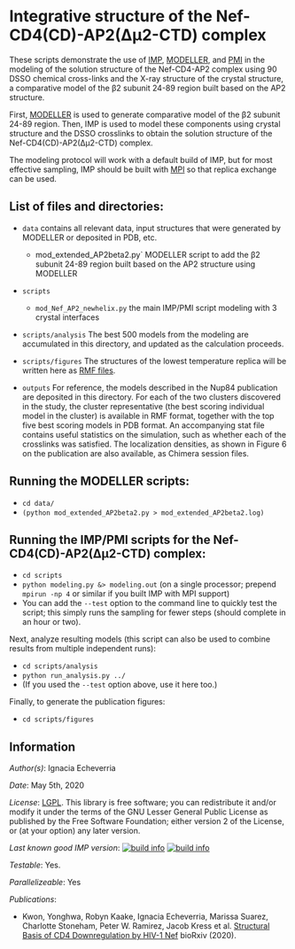 # Integrative structure of the Nef-CD4(CD)-AP2(Δμ2-CTD) complex

These scripts demonstrate the use of [IMP](https://integrativemodeling.org), [MODELLER](https://salilab.org/modeller), and [PMI](https://github.com/salilab/pmi) in the modeling of the solution structure of the Nef-CD4-AP2 complex using 90 DSSO chemical cross-links and the X-ray structure of the crystal structure, a comparative model of the β2 subunit 24-89 region built based on the AP2 structure.

First, [MODELLER](https://salilab.org/modeller) is used to generate comparative model of the β2 subunit 24-89 region. Then, IMP
is used to model these components using crystal structure and the DSSO crosslinks to obtain the solution structure of the  Nef-CD4(CD)-AP2(Δμ2-CTD) complex.

The modeling protocol will work with a default build of IMP, but for most effective sampling, IMP should be built with [MPI](https://integrativemodeling.org/2.7.0/doc/ref/namespaceIMP_1_1mpi.html) so that replica exchange can be used.

## List of files and directories:

- `data`		                         contains all relevant data, input structures that were generated by MODELLER or deposited in PDB, etc.
  - mod_extended_AP2beta2.py`  MODELLER script to add the β2 subunit 24-89 region built based on the AP2 structure using MODELLER

- `scripts`
  - `mod_Nef_AP2_newhelix.py`  the main IMP/PMI script modeling with 3 crystal interfaces



- `scripts/analysis`    The best 500 models from the modeling are accumulated in this directory, and updated as the calculation proceeds.
- `scripts/figures`    The structures of the lowest temperature replica will be written here as [RMF files](https://integrativemodeling.org/rmf/).


- `outputs` For reference, the models described in the Nup84 publication are
  deposited in this directory. For each of the two clusters discovered in
  the study, the cluster representative (the best scoring individual model in
  the cluster) is available in RMF format, together with the top five best
  scoring models in PDB format. An accompanying stat file contains useful
  statistics on the simulation, such as whether each of the crosslinks was
  satisfied. The localization densities, as shown in Figure 6 on the publication
  are also available, as Chimera session files.

## Running the MODELLER scripts:
- `cd data/`
- `(python mod_extended_AP2beta2.py > mod_extended_AP2beta2.log)` 

## Running the IMP/PMI scripts for the  Nef-CD4(CD)-AP2(Δμ2-CTD) complex:
- `cd scripts`
- `python modeling.py &> modeling.out` (on a single processor; prepend `mpirun -np 4` or similar if you built IMP with MPI support)
- You can add the `--test` option to the command line to quickly test the
  script; this simply runs the sampling for fewer steps (should complete
  in an hour or two).

Next, analyze resulting models (this script can also be used to
combine results from multiple independent runs):
- `cd scripts/analysis`
- `python run_analysis.py ../`
- (If you used the `--test` option above, use it here too.)

Finally, to generate the publication figures:
- `cd scripts/figures`

## Information

_Author(s)_: Ignacia Echeverria

_Date_: May 5th, 2020

_License_: [LGPL](http://www.gnu.org/licenses/old-licenses/lgpl-2.1.html).
This library is free software; you can redistribute it and/or
modify it under the terms of the GNU Lesser General Public
License as published by the Free Software Foundation; either
version 2 of the License, or (at your option) any later version.

_Last known good IMP version_: [![build info](https://integrativemodeling.org/systems/6/badge.svg?branch=master)](https://integrativemodeling.org/systems/) [![build info](https://integrativemodeling.org/systems/6/badge.svg?branch=develop)](https://integrativemodeling.org/systems/)

_Testable_: Yes.

_Parallelizeable_: Yes

_Publications_:
 - Kwon, Yonghwa, Robyn Kaake, Ignacia Echeverria, Marissa Suarez, Charlotte Stoneham, Peter W. Ramirez, Jacob Kress et al. [Structural Basis of CD4 Downregulation by HIV-1 Nef](https://www.biorxiv.org/content/biorxiv/early/2020/04/23/2020.04.21.054007.full.pdf) bioRxiv (2020).

